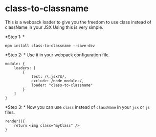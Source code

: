 # class-to-classname
This is a webpack loader to give you the freedom to use class instead of className in your JSX
Using this is very simple.

*Step 1: *

	npm install class-to-classname --save-dev

*Step 2: *
Use it in your webpack configuration file.

	module: {
		loaders: [
			{
				test: /\.jsx?$/,
				exclude: /node_modules/,
				loader: "class-to-classname"
			}
		]
	}

*Step 3: *
Now you can use `class` instead of `className` in your `jsx` or `js` files.

	render(){
		return <img class="myClass" />
	}
